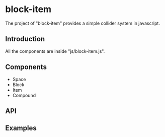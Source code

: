 # block-item

The project of "block-item" provides a simple collider system in javascript.

## Introduction
All the components are inside "js/block-item.js".

## Components
- Space
- Block
- Item
- Compound

## API

## Examples
